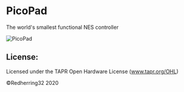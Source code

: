 # PicoPad
The world's smallest functional NES controller

![PicoPad](https://i.imgur.com/L7CTpg4.jpg)

## License:
Licensed under the TAPR Open Hardware License (www.tapr.org/OHL)

©Redherring32 2020
